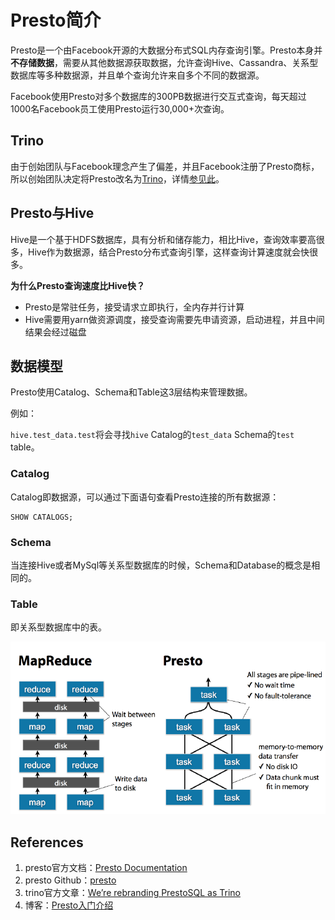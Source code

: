 # Presto简介

Presto是一个由Facebook开源的大数据分布式SQL内存查询引擎。Presto本身并**不存储数据**，需要从其他数据源获取数据，允许查询Hive、Cassandra、关系型数据库等多种数据源，并且单个查询允许来自多个不同的数据源。

Facebook使用Presto对多个数据库的300PB数据进行交互式查询，每天超过1000名Facebook员工使用Presto运行30,000+次查询。

## Trino

由于创始团队与Facebook理念产生了偏差，并且Facebook注册了Presto商标，所以创始团队决定将Presto改名为[Trino](https://trino.io/)，详情[参见此](https://trino.io/blog/2020/12/27/announcing-trino.html)。

## Presto与Hive

Hive是一个基于HDFS数据库，具有分析和储存能力，相比Hive，查询效率要高很多，Hive作为数据源，结合Presto分布式查询引擎，这样查询计算速度就会快很多。

**为什么Presto查询速度比Hive快？**

- Presto是常驻任务，接受请求立即执行，全内存并行计算
- Hive需要用yarn做资源调度，接受查询需要先申请资源，启动进程，并且中间结果会经过磁盘

## 数据模型

Presto使用Catalog、Schema和Table这3层结构来管理数据。

例如：

`hive.test_data.test`将会寻找`hive` Catalog的`test_data` Schema的`test` table。

### Catalog

Catalog即数据源，可以通过下面语句查看Presto连接的所有数据源：

```
SHOW CATALOGS;
```

### Schema

当连接Hive或者MySql等关系型数据库的时候，Schema和Database的概念是相同的。

### Table

即关系型数据库中的表。

![presto_mapReduce_compare](presto_introduce_assets/presto_mapReduce_compare.png)

## References

1. presto官方文档：[Presto Documentation](https://prestodb.io/docs/current/index.html#index--page-root)
3. presto Github：[presto](https://github.com/prestodb/presto)
4. trino官方文章：[We’re rebranding PrestoSQL as Trino](https://trino.io/blog/2020/12/27/announcing-trino.html)
5. 博客：[Presto入门介绍](https://blog.csdn.net/cakexuexi/article/details/80820170)